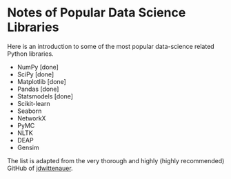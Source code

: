 # Notes of Popular Data Science Libraries

Here is an introduction to some of the most popular data-science related Python libraries. 


* NumPy [done]
* SciPy [done]
* Matplotlib [done]
* Pandas [done]
* Statsmodels [done]
* Scikit-learn
* Seaborn
* NetworkX
* PyMC
* NLTK
* DEAP
* Gensim

The list is adapted from the very thorough and highly (highly recommended) GitHub of [jdwittenauer](https://github.com/jdwittenauer/ipython-notebooks#libraries).
